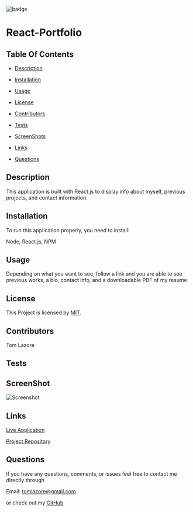   ![badge](https://img.shields.io/badge/license-MIT-brightgreen)
  
  # React-Portfolio
  

  ## Table Of Contents

  * [Description](#description)

  * [Installation](#installation)

  * [Usage](#usage)

  * [License](#license)

  * [Contributors](#contributors)

  * [Tests](#tests)

  * [ScreenShots](#screenshots)

  * [Links](#links)

  * [Questions](#questions)

  ## Description

  This application is built with React.js to display info about myself, previous projects, and contact information.
  
  ## Installation

  To run this application properly, you need to install:
  
  Node, React.js, NPM
  

  ## Usage
  
  Depending on what you want to see, follow a link and you are able to see previous works, a bio, contact info, and a downloadable PDF of my resume
  
  
  ## License
  
  This Project is licensed by [MIT](https://choosealicense.com/licenses/mit/).
  
  ## Contributors

  Tom Lazore
  
  ## Tests
  
  

  ## ScreenShot

  ![Screenshot]()

  ## Links

  [Live Application](https://tlaze.github.io/react-portfolio/)

  [Project Repository](https://github.com/tlaze/react-portfolio)
  
  
  ## Questions

  If you have any questions, comments, or issues feel free to contact me directly through
  
  Email: tomlazore@gmail.com

  or check out my [GitHub](https://github.com/tlaze)
